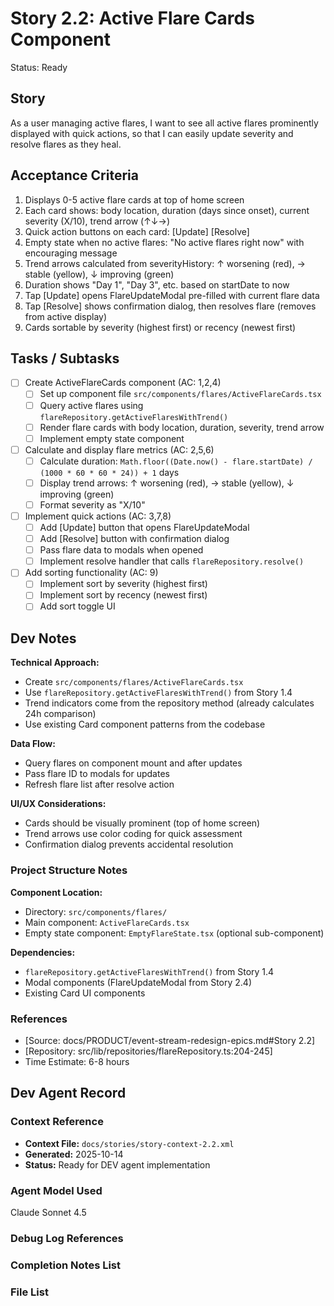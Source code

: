 # Story 2.2: Active Flare Cards Component

Status: Ready

## Story

As a user managing active flares,
I want to see all active flares prominently displayed with quick actions,
so that I can easily update severity and resolve flares as they heal.

## Acceptance Criteria

1. Displays 0-5 active flare cards at top of home screen
2. Each card shows: body location, duration (days since onset), current severity (X/10), trend arrow (↑↓→)
3. Quick action buttons on each card: [Update] [Resolve]
4. Empty state when no active flares: "No active flares right now" with encouraging message
5. Trend arrows calculated from severityHistory: ↑ worsening (red), → stable (yellow), ↓ improving (green)
6. Duration shows "Day 1", "Day 3", etc. based on startDate to now
7. Tap [Update] opens FlareUpdateModal pre-filled with current flare data
8. Tap [Resolve] shows confirmation dialog, then resolves flare (removes from active display)
9. Cards sortable by severity (highest first) or recency (newest first)

## Tasks / Subtasks

- [ ] Create ActiveFlareCards component (AC: 1,2,4)
  - [ ] Set up component file `src/components/flares/ActiveFlareCards.tsx`
  - [ ] Query active flares using `flareRepository.getActiveFlaresWithTrend()`
  - [ ] Render flare cards with body location, duration, severity, trend arrow
  - [ ] Implement empty state component

- [ ] Calculate and display flare metrics (AC: 2,5,6)
  - [ ] Calculate duration: `Math.floor((Date.now() - flare.startDate) / (1000 * 60 * 60 * 24)) + 1` days
  - [ ] Display trend arrows: ↑ worsening (red), → stable (yellow), ↓ improving (green)
  - [ ] Format severity as "X/10"

- [ ] Implement quick actions (AC: 3,7,8)
  - [ ] Add [Update] button that opens FlareUpdateModal
  - [ ] Add [Resolve] button with confirmation dialog
  - [ ] Pass flare data to modals when opened
  - [ ] Implement resolve handler that calls `flareRepository.resolve()`

- [ ] Add sorting functionality (AC: 9)
  - [ ] Implement sort by severity (highest first)
  - [ ] Implement sort by recency (newest first)
  - [ ] Add sort toggle UI

## Dev Notes

**Technical Approach:**
- Create `src/components/flares/ActiveFlareCards.tsx`
- Use `flareRepository.getActiveFlaresWithTrend()` from Story 1.4
- Trend indicators come from the repository method (already calculates 24h comparison)
- Use existing Card component patterns from the codebase

**Data Flow:**
- Query flares on component mount and after updates
- Pass flare ID to modals for updates
- Refresh flare list after resolve action

**UI/UX Considerations:**
- Cards should be visually prominent (top of home screen)
- Trend arrows use color coding for quick assessment
- Confirmation dialog prevents accidental resolution

### Project Structure Notes

**Component Location:**
- Directory: `src/components/flares/`
- Main component: `ActiveFlareCards.tsx`
- Empty state component: `EmptyFlareState.tsx` (optional sub-component)

**Dependencies:**
- `flareRepository.getActiveFlaresWithTrend()` from Story 1.4
- Modal components (FlareUpdateModal from Story 2.4)
- Existing Card UI components

### References

- [Source: docs/PRODUCT/event-stream-redesign-epics.md#Story 2.2]
- [Repository: src/lib/repositories/flareRepository.ts:204-245]
- Time Estimate: 6-8 hours

## Dev Agent Record

### Context Reference

- **Context File:** `docs/stories/story-context-2.2.xml`
- **Generated:** 2025-10-14
- **Status:** Ready for DEV agent implementation

### Agent Model Used

Claude Sonnet 4.5

### Debug Log References

### Completion Notes List

### File List
